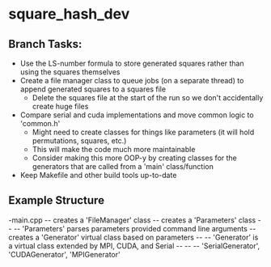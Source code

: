 # square_hash_dev

## Branch Tasks:
+ Use the LS-number formula to store generated squares rather than using the squares themselves
+ Create a file manager class to queue jobs (on a separate thread) to append generated squares to a squares file
    + Delete the squares file at the start of the run so we don't accidentally create huge files
+ Compare serial and cuda implementations and move common logic to 'common.h'
    + Might need to create classes for things like parameters (it will hold permutations, squares, etc.)
    + This will make the code much more maintainable
    + Consider making this more OOP-y by creating classes for the generators that are called from a 'main' class/function
+ Keep Makefile and other build tools up-to-date

## Example Structure

-main.cpp
-- creates a 'FileManager' class
-- creates a 'Parameters' class
-- -- 'Parameters' parses parameters provided command line arguments
-- creates a 'Generator' virtual class based on parameters
-- -- 'Generator' is a virtual class extended by MPI, CUDA, and Serial
-- -- -- 'SerialGenerator', 'CUDAGenerator', 'MPIGenerator'